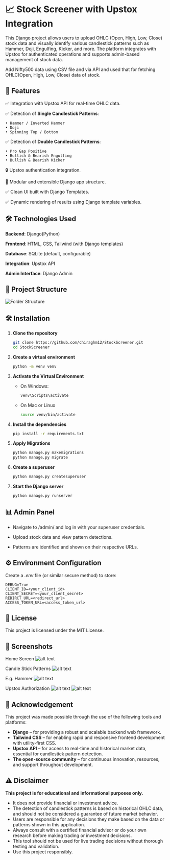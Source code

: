 # 📈 Stock Screener with Upstox Integration

This Django project allows users to upload OHLC (Open, High, Low, Close) stock data and visually identify various candlestick patterns such as Hammer, Doji, Engulfing, Kicker, and more. The platform integrates with Upstox for authenticated operations and supports admin-based management of stock data.

Add Nifty500 data using CSV file and via API and used that for fetching OHLC(Open, High, Low, Close) data of stock.

## 📌 Features

✅ Integration with Upstox API for real-time OHLC data.

✅ Detection of **Single Candlestick Patterns**:

    • Hammer / Inverted Hammer
    • Doji
    • Spinning Top / Bottom

✅ Detection of **Double Candlestick Patterns**:

    • Pro Gap Positive
    • Bullish & Bearish Engulfing
    • Bullish & Bearish Kicker

🔒 Upstox authentication integration.

🧩 Modular and extensible Django app structure.

✅ Clean UI built with Django Templates.

✅ Dynamic rendering of results using Django template variables.


## 🛠️ Technologies Used
**Backend**: Django(Python)

**Frontend**: HTML, CSS, Tailwind (with Django templates)

**Database**: SQLite (default, configurable)

**Integration**: Upstox API

**Admin Interface**: Django Admin

## 📁 Project Structure
![Folder Structure](image.png)


## 🛠️ Installation

1. **Clone the repository**

    ```bash
    git clone https://github.com/chiraghm12/StockScreener.git
    cd StockScreener
    ```

2. **Create a virtual environment**

    ```bash
    python -m venv venv
    ```

3. **Activate the Virtual Environment**

    * On Windows:

        ```bash
        venv\Scripts\activate
        ```

    * On Mac or Linux

        ```bash
        source venv/bin/activate
        ```

4. **Install the dependencies**

    ```bash
    pip install -r requirements.txt
    ```

5. **Apply Migrations**

    ```bash
    python manage.py makemigrations
    python manage.py migrate
    ```

6. **Create a superuser**

    ```bash
    python manage.py createsuperuser
    ```

6. **Start the Django server**

    ```bash
    python manage.py runserver
    ```

## 📊 Admin Panel
* Navigate to /admin/ and log in with your superuser credentials.

* Upload stock data and view pattern detections.

* Patterns are identified and shown on their respective URLs.

## ⚙️ Environment Configuration

Create a *.env* file (or similar secure method) to store:

    DEBUG=True
    CLIENT_ID=<your_client_id>
    CLIENT_SECRET=<your_client_secret>
    REDIRCT_URL=<redirect_url>
    ACCESS_TOKEN_URL=<access_token_url>


## 📄 License

This project is licensed under the MIT License.

## 📸 Screenshots

Home Screen
![alt text](image-1.png)

Candle Stick Patterns
![alt text](image-2.png)

E.g. Hammer
![alt text](image-3.png)

Upstox Authorization
![alt text](image-4.png)
![alt text](image-5.png)


## 🙏 Acknowledgement

This project was made possible through the use of the following tools and platforms:
* **Django** – for providing a robust and scalable backend web framework.
* **Tailwind CSS** – for enabling rapid and responsive frontend development with utility-first CSS.
* **Upstox API** – for access to real-time and historical market data, essential for candlestick pattern detection.
* **The open-source community** – for continuous innovation, resources, and support throughout development.


## ⚠️ Disclaimer

**This project is for educational and informational purposes only.**

* It does not provide financial or investment advice.
* The detection of candlestick patterns is based on historical OHLC data, and should not be considered a guarantee of future market behavior.
* Users are responsible for any decisions they make based on the data or patterns shown in this application.
* Always consult with a certified financial advisor or do your own research before making trading or investment decisions.
* This tool should not be used for live trading decisions without thorough testing and validation.
* Use this project responsibly.
